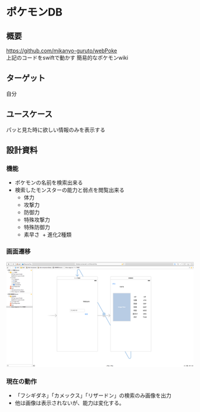 ポケモンDB
===

## 概要
https://github.com/mikanyo-guruto/webPoke  
上記のコードをswiftで動かす
簡易的なポケモンwiki
## ターゲット
自分
## ユースケース
パッと見た時に欲しい情報のみを表示する
## 設計資料
### 機能
+ ポケモンの名前を検索出来る
+ 検索したモンスターの能力と弱点を閲覧出来る
  + 体力
  + 攻撃力
  + 防御力
  + 特殊攻撃力
  + 特殊防御力
  + 素早さ
  + 進化2種類
  
### 画面遷移
![画面遷移](https://github.com/mikanyo-guruto/ios_poke/blob/master/readme/screen_shot.png)

### 現在の動作
+ 「フシギダネ」「カメックス」「リザードン」の検索のみ画像を出力
+ 他は画像は表示されないが、能力は変化する。
